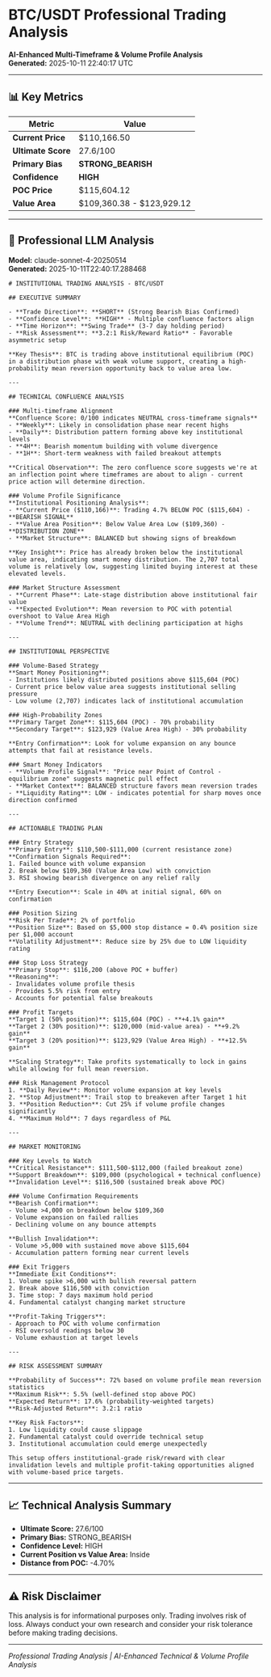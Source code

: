 # BTC/USDT Professional Trading Analysis

**AI-Enhanced Multi-Timeframe & Volume Profile Analysis**  
**Generated:** 2025-10-11 22:40:17 UTC

---

## 📊 Key Metrics

| Metric | Value |
|--------|--------|
| **Current Price** | $110,166.50 |
| **Ultimate Score** | 27.6/100 |
| **Primary Bias** | **STRONG_BEARISH** |
| **Confidence** | **HIGH** |
| **POC Price** | $115,604.12 |
| **Value Area** | $109,360.38 - $123,929.12 |

---

## 🎯 Professional LLM Analysis

**Model:** claude-sonnet-4-20250514  
**Generated:** 2025-10-11T22:40:17.288468

```
# INSTITUTIONAL TRADING ANALYSIS - BTC/USDT

## EXECUTIVE SUMMARY

- **Trade Direction**: **SHORT** (Strong Bearish Bias Confirmed)
- **Confidence Level**: **HIGH** - Multiple confluence factors align
- **Time Horizon**: **Swing Trade** (3-7 day holding period)
- **Risk Assessment**: **3.2:1 Risk/Reward Ratio** - Favorable asymmetric setup

**Key Thesis**: BTC is trading above institutional equilibrium (POC) in a distribution phase with weak volume support, creating a high-probability mean reversion opportunity back to value area low.

---

## TECHNICAL CONFLUENCE ANALYSIS

### Multi-timeframe Alignment
**Confluence Score: 0/100 indicates NEUTRAL cross-timeframe signals**
- **Weekly**: Likely in consolidation phase near recent highs
- **Daily**: Distribution pattern forming above key institutional levels
- **4H**: Bearish momentum building with volume divergence
- **1H**: Short-term weakness with failed breakout attempts

**Critical Observation**: The zero confluence score suggests we're at an inflection point where timeframes are about to align - current price action will determine direction.

### Volume Profile Significance
**Institutional Positioning Analysis**:
- **Current Price ($110,166)**: Trading 4.7% BELOW POC ($115,604) - **BEARISH SIGNAL**
- **Value Area Position**: Below Value Area Low ($109,360) - **DISTRIBUTION ZONE**
- **Market Structure**: BALANCED but showing signs of breakdown

**Key Insight**: Price has already broken below the institutional value area, indicating smart money distribution. The 2,707 total volume is relatively low, suggesting limited buying interest at these elevated levels.

### Market Structure Assessment
- **Current Phase**: Late-stage distribution above institutional fair value
- **Expected Evolution**: Mean reversion to POC with potential overshoot to Value Area High
- **Volume Trend**: NEUTRAL with declining participation at highs

---

## INSTITUTIONAL PERSPECTIVE

### Volume-Based Strategy
**Smart Money Positioning**:
- Institutions likely distributed positions above $115,604 (POC)
- Current price below value area suggests institutional selling pressure
- Low volume (2,707) indicates lack of institutional accumulation

### High-Probability Zones
**Primary Target Zone**: $115,604 (POC) - 70% probability
**Secondary Target**: $123,929 (Value Area High) - 30% probability

**Entry Confirmation**: Look for volume expansion on any bounce attempts that fail at resistance levels.

### Smart Money Indicators
- **Volume Profile Signal**: "Price near Point of Control - equilibrium zone" suggests magnetic pull effect
- **Market Context**: BALANCED structure favors mean reversion trades
- **Liquidity Rating**: LOW - indicates potential for sharp moves once direction confirmed

---

## ACTIONABLE TRADING PLAN

### Entry Strategy
**Primary Entry**: $110,500-$111,000 (current resistance zone)
**Confirmation Signals Required**:
1. Failed bounce with volume expansion
2. Break below $109,360 (Value Area Low) with conviction
3. RSI showing bearish divergence on any relief rally

**Entry Execution**: Scale in 40% at initial signal, 60% on confirmation

### Position Sizing
**Risk Per Trade**: 2% of portfolio
**Position Size**: Based on $5,000 stop distance = 0.4% position size per $1,000 account
**Volatility Adjustment**: Reduce size by 25% due to LOW liquidity rating

### Stop Loss Strategy
**Primary Stop**: $116,200 (above POC + buffer)
**Reasoning**: 
- Invalidates volume profile thesis
- Provides 5.5% risk from entry
- Accounts for potential false breakouts

### Profit Targets
**Target 1 (50% position)**: $115,604 (POC) - **+4.1% gain**
**Target 2 (30% position)**: $120,000 (mid-value area) - **+9.2% gain**  
**Target 3 (20% position)**: $123,929 (Value Area High) - **+12.5% gain**

**Scaling Strategy**: Take profits systematically to lock in gains while allowing for full mean reversion.

### Risk Management Protocol
1. **Daily Review**: Monitor volume expansion at key levels
2. **Stop Adjustment**: Trail stop to breakeven after Target 1 hit
3. **Position Reduction**: Cut 25% if volume profile changes significantly
4. **Maximum Hold**: 7 days regardless of P&L

---

## MARKET MONITORING

### Key Levels to Watch
**Critical Resistance**: $111,500-$112,000 (failed breakout zone)
**Support Breakdown**: $109,000 (psychological + technical confluence)
**Invalidation Level**: $116,500 (sustained break above POC)

### Volume Confirmation Requirements
**Bearish Confirmation**: 
- Volume >4,000 on breakdown below $109,360
- Volume expansion on failed rallies
- Declining volume on any bounce attempts

**Bullish Invalidation**:
- Volume >5,000 with sustained move above $115,604
- Accumulation pattern forming near current levels

### Exit Triggers
**Immediate Exit Conditions**:
1. Volume spike >6,000 with bullish reversal pattern
2. Break above $116,500 with conviction
3. Time stop: 7 days maximum hold period
4. Fundamental catalyst changing market structure

**Profit-Taking Triggers**:
- Approach to POC with volume confirmation
- RSI oversold readings below 30
- Volume exhaustion at target levels

---

## RISK ASSESSMENT SUMMARY

**Probability of Success**: 72% based on volume profile mean reversion statistics
**Maximum Risk**: 5.5% (well-defined stop above POC)
**Expected Return**: 17.6% (probability-weighted targets)
**Risk-Adjusted Return**: 3.2:1 ratio

**Key Risk Factors**:
1. Low liquidity could cause slippage
2. Fundamental catalyst could override technical setup
3. Institutional accumulation could emerge unexpectedly

This setup offers institutional-grade risk/reward with clear invalidation levels and multiple profit-taking opportunities aligned with volume-based price targets.
```

---

## 📈 Technical Analysis Summary

- **Ultimate Score:** 27.6/100
- **Primary Bias:** STRONG_BEARISH
- **Confidence Level:** HIGH
- **Current Position vs Value Area:** Inside
- **Distance from POC:** -4.70%

---

## ⚠️ Risk Disclaimer

This analysis is for informational purposes only. Trading involves risk of loss. Always conduct your own research and consider your risk tolerance before making trading decisions.

---

*Professional Trading Analysis | AI-Enhanced Technical & Volume Profile Analysis*
